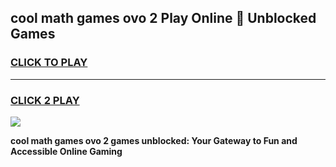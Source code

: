 
## cool math games ovo 2 Play Online 👋 Unblocked Games
<h3>
<a href="https://news.freeplayer.one?title=cool_math_games_ovo_2&ref=17CMG">CLICK TO PLAY</a></h3>
<hr>

<h3>
<a href="https://news.freeplayer.one?title=cool_math_games_ovo_2&ref=17CMG">CLICK 2 PLAY</a>
  
</h3>

<a href="https://news.freeplayer.one?title=cool_math_games_ovo_2&ref=17CMG/"><img src="https://clearcache.store/games.png"></a>


**cool math games ovo 2 games unblocked: Your Gateway to Fun and Accessible Online Gaming**
